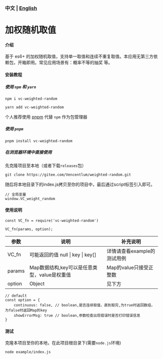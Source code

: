 
### 中文  &#124;  [English](./README-en.md)

# 加权随机取值

#### 介绍
基于 es6+ 的加权随机取值，支持单一取值和连续不重复取值。本应用无第三方依赖包，开箱即用。常见应用场景有：概率不等的抽奖 等。


#### 安装教程

##### 使用 ```npm``` 和 ```yarn```
```shell script
npm i vc-weighted-random

yarn add vc-weighted-random
```
个人推荐使用 [pnpm](https://pnpm.io/) 代替 ```npm``` 作为包管理器
##### 使用 ```pnpm```
```shell script
pnpm install vc-weighted-random
```
 
##### 在浏览器环境中直接使用
先克隆项目至本地（或者下载```releases```包）
```shell script
git clone https://gitee.com/Vencentlum/weighted-random.git
```
随后将本地目录下的index.js拷贝至你的项目中，最后通过script标签引入即可。
```shell script
// 全局变量
window.VC_weight_random
```

#### 使用说明
```shell script
const VC_fn = require('vc-weighted-random')

VC_fn(params, option);
```
|  参数   | 说明  | 补充说明 |
|  ----  | ----  | --- |
| VC_fn  | 可能返回的值 null &#124; key &#124; key[] | 详情请查看example的测试用例 |
| params  | Map数据结构,key可以是任意类型，value是权重值 |  Map的value只接受正整数 |
| option  | Object | 见下方    |

```shell script
// default
const option = {
    continuous: false, // boolean,是否连续取值，直到取完,为true时返回数组，为false时返回Map的key
    showErrorMsg: true // boolean,参数检查出现错误时是否打印错误信息
}
```
#### 测试
克隆本项目至你的本地，在此项目根目录下(需要```node.js```环境)
```shell
node example/index.js
```
